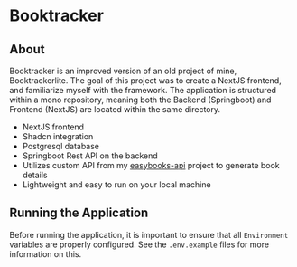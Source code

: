 # Booktracker

## About

Booktracker is an improved version of an old project of mine, Booktrackerlite.  The goal of this project was to create a NextJS frontend, and familiarize myself with the framework.  The application is structured within a mono repository, meaning both the Backend (Springboot) and Frontend (NextJS) are located within the same directory.

- NextJS frontend
- Shadcn integration
- Postgresql database
- Springboot Rest API on the backend
- Utilizes custom API from my [easybooks-api](https://github.com/hfish063/easybooks-api) project to generate book details
- Lightweight and easy to run on your local machine

## Running the Application

Before running the application, it is important to ensure that all `Environment` variables are properly configured.  See the `.env.example` files for more information on this.
